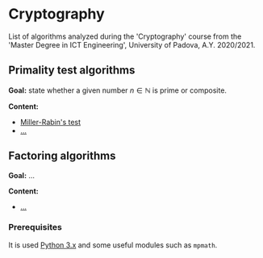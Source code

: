 # Cryptography
List of algorithms analyzed during the 'Cryptography' course from the 'Master Degree in ICT Engineering', University of Padova, A.Y. 2020/2021.

## Primality test algorithms
**Goal:** state whether a given number $n \in \mathbb{N}$ is prime or composite.

**Content:**
 - [Miller-Rabin's test](???)
 - [...](???)

## Factoring algorithms
**Goal:** ...

**Content:**
 - [...](???)

### Prerequisites
It is used [Python 3.x](https://www.python.org/downloads/) and some useful modules such as ``` mpmath ```.
